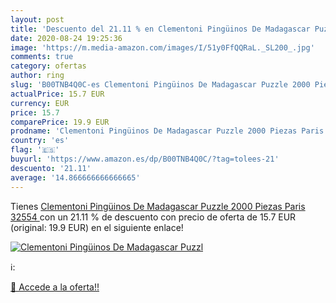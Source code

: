 ```yaml
---
layout: post
title: 'Descuento del 21.11 % en Clementoni Pingüinos De Madagascar Puzzl'
date: 2020-08-24 19:25:36
image: 'https://m.media-amazon.com/images/I/51y0FfQQRaL._SL200_.jpg'
comments: true
category: ofertas
author: ring
slug: 'B00TNB4Q0C-es Clementoni Pingüinos De Madagascar Puzzle 2000 Piezas Paris  32554 '
actualPrice: 15.7 EUR
currency: EUR
price: 15.7
comparePrice: 19.9 EUR
prodname: 'Clementoni Pingüinos De Madagascar Puzzle 2000 Piezas Paris  32554 '
country: 'es'
flag: '🇪🇸'
buyurl: 'https://www.amazon.es/dp/B00TNB4Q0C/?tag=tolees-21'
descuento: '21.11'
average: '14.866666666666665'
---
```


Tienes [Clementoni Pingüinos De Madagascar Puzzle 2000 Piezas Paris  32554 ](https://www.amazon.es/dp/B00TNB4Q0C/?tag=tolees-21) con un 21.11 % de descuento con precio de oferta de 15.7 EUR (original: 19.9 EUR) en el siguiente enlace!

[![Clementoni Pingüinos De Madagascar Puzzl](https://m.media-amazon.com/images/I/51y0FfQQRaL._SL200_.jpg)](https://www.amazon.es/dp/B00TNB4Q0C/?tag=tolees-21)

ℹ️:


[🛒 Accede a la oferta!!](https://www.amazon.es/dp/B00TNB4Q0C/?tag=tolees-21)
